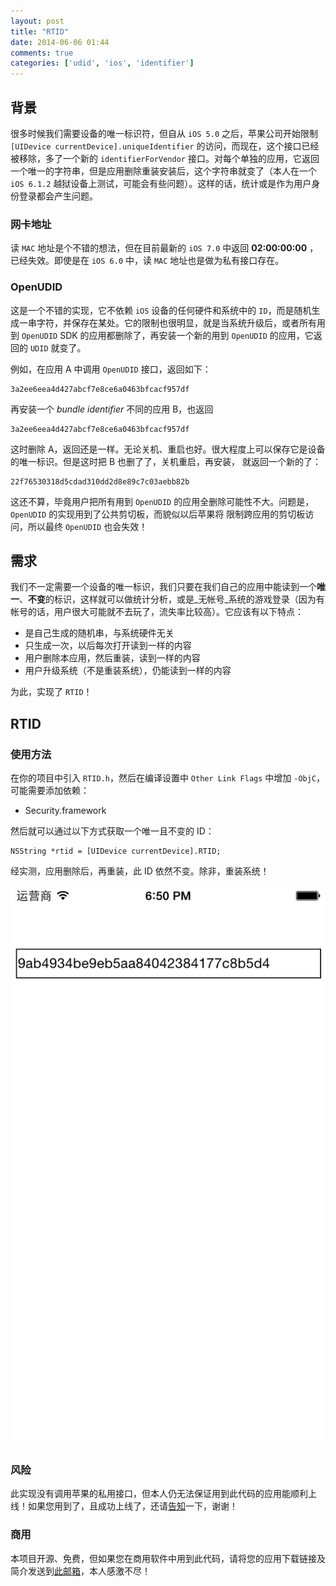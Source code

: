 ```yaml
---
layout: post
title: "RTID"
date: 2014-06-06 01:44
comments: true
categories: ['udid', 'ios', 'identifier']
---
```


## 背景
很多时候我们需要设备的唯一标识符，但自从 `iOS 5.0` 之后，苹果公司开始限制 `[UIDevice currentDevice].uniqueIdentifier` 的访问，而现在，这个接口已经被移除，多了一个新的 `identifierForVendor` 接口。对每个单独的应用，它返回一个唯一的字符串，但是应用删除重装安装后，这个字符串就变了（本人在一个 `iOS 6.1.2` 越狱设备上测试，可能会有些问题）。这样的话，统计或是作为用户身份登录都会产生问题。

### 网卡地址
读 `MAC` 地址是个不错的想法<!--more-->，但在目前最新的 `iOS 7.0` 中返回 **02:00:00:00** ，已经失效。即使是在 `iOS 6.0` 中，读 `MAC` 地址也是做为私有接口存在。

### OpenUDID
这是一个不错的实现，它不依赖 `iOS` 设备的任何硬件和系统中的 `ID`，而是随机生成一串字符，并保存在某处。它的限制也很明显，就是当系统升级后，或者所有用到 `OpenUDID` SDK 的应用都删除了，再安装一个新的用到 `OpenUDID` 的应用，它返回的 `UDID` 就变了。

例如，在应用 A 中调用 `OpenUDID` 接口，返回如下：

    3a2ee6eea4d427abcf7e8ce6a0463bfcacf957df
    
再安装一个 _bundle identifier_ 不同的应用 B，也返回

    3a2ee6eea4d427abcf7e8ce6a0463bfcacf957df
    
这时删除 A，返回还是一样。无论关机、重启也好。很大程度上可以保存它是设备的唯一标识。但是这时把 B 也删了了，关机重启，再安装，
就返回一个新的了：

    22f76530318d5cdad310dd2d8e89c7c03aebb82b
    
这还不算，毕竟用户把所有用到 `OpenUDID` 的应用全删除可能性不大。问题是，`OpenUDID` 的实现用到了公共剪切板，而貌似以后苹果将
限制跨应用的剪切板访问，所以最终 `OpenUDID` 也会失效！

## 需求
我们不一定需要一个设备的唯一标识，我们只要在我们自己的应用中能读到一个**唯一**、**不变**的标识，这样就可以做统计分析，或是_无帐号_系统的游戏登录（因为有帐号的话，用户很大可能就不去玩了，流失率比较高）。它应该有以下特点：

* 是自己生成的随机串，与系统硬件无关
* 只生成一次，以后每次打开读到一样的内容
* 用户删除本应用，然后重装，读到一样的内容
* 用户升级系统（不是重装系统），仍能读到一样的内容

为此，实现了 `RTID`！

## RTID
### 使用方法
在你的项目中引入 `RTID.h`，然后在编译设置中 `Other Link Flags` 中增加 `-ObjC`，可能需要添加依赖：

* Security.framework

然后就可以通过以下方式获取一个唯一且不变的 ID：

    NSString *rtid = [UIDevice currentDevice].RTID;
    
经实测，应用删除后，再重装，此 ID 依然不变。除非，重装系统！

![image](https://github.com/rickytan/RTID/raw/master/Screenshot/s0.png)

### 风险
此实现没有调用苹果的私用接口，但本人仍无法保证用到此代码的应用能顺利上线！如果您用到了，且成功上线了，还请[告知](mailto:ricky.tan.xin@gmail.com?subject=我的应用成功上线)一下，谢谢！

### 商用
本项目开源、免费，但如果您在商用软件中用到此代码，请将您的应用下载链接及简介发送到[此邮箱](mailto:ricky.tan.xin@gmail.com?subject=我用到了RTID)，本人感激不尽！
